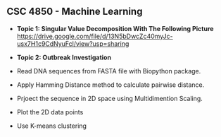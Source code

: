 ## **CSC 4850 - Machine Learning** 
+ **Topic 1: Singular Value Decomposition With The Following Picture** 
https://drive.google.com/file/d/13N5bDwcZc40myJc-usx7H1c9CdNyuFcl/view?usp=sharing

+ **Topic 2: Outbreak Investigation** 
+ Read DNA sequences from FASTA file with Biopython package. 
+ Apply Hamming Distance method to calculate pairwise distance.
+ Prjoect the sequence in 2D space using Multidimention Scaling.
+ Plot the 2D data points
+ Use K-means clustering  

